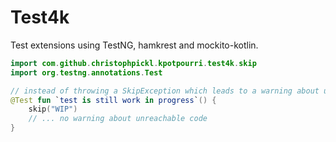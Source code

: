 # Test4k

Test extensions using TestNG, hamkrest and mockito-kotlin.

```kotlin
import com.github.christophpickl.kpotpourri.test4k.skip
import org.testng.annotations.Test

// instead of throwing a SkipException which leads to a warning about unreachable code ...
@Test fun `test is still work in progress`() {
    skip("WIP")
    // ... no warning about unreachable code
} 

```
